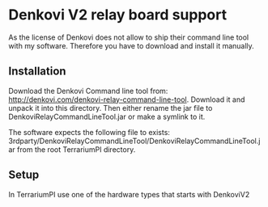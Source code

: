 # Denkovi V2 relay board support

As the license of Denkovi does not allow to ship their command line tool with my software. Therefore you have to download and install it manually.

## Installation
Download the Denkovi Command line tool from: http://denkovi.com/denkovi-relay-command-line-tool. Download it and unpack it into this directory.
Then either rename the jar file to DenkoviRelayCommandLineTool.jar or make a symlink to it.

The software expects the following file to exists: 3rdparty/DenkoviRelayCommandLineTool/DenkoviRelayCommandLineTool.jar from the root TerrariumPI directory.

## Setup
In TerrariumPI use one of the hardware types that starts with DenkoviV2
